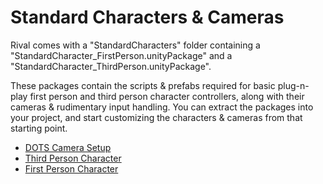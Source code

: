
# Standard Characters & Cameras

Rival comes with a "StandardCharacters" folder containing a "StandardCharacter_FirstPerson.unityPackage" and a "StandardCharacter_ThirdPerson.unityPackage".

These packages contain the scripts & prefabs required for basic plug-n-play first person and third person character controllers, along with their cameras & rudimentary input handling. You can extract the packages into your project, and start customizing the characters & cameras from that starting point.

- [DOTS Camera Setup](./StandardCharacters/stdcharacters-maincamera.md)
- [Third Person Character](./StandardCharacters/stdcharacters-thirdperson.md)
- [First Person Character](./StandardCharacters/stdcharacters-firstperson.md)
